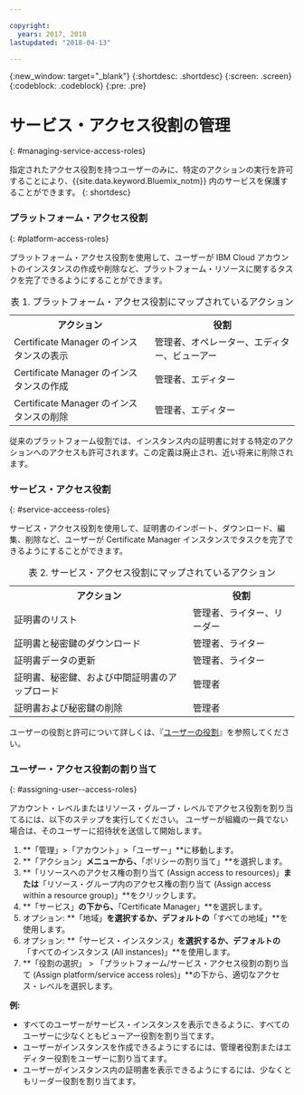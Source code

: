 ```yaml
---

copyright:
  years: 2017, 2018
lastupdated: "2018-04-13"

---
```

{:new_window: target="_blank"}
{:shortdesc: .shortdesc}
{:screen: .screen}
{:codeblock: .codeblock}
{:pre: .pre}

# サービス・アクセス役割の管理
{: #managing-service-access-roles}

指定されたアクセス役割を持つユーザーのみに、特定のアクションの実行を許可することにより、{{site.data.keyword.Bluemix_notm}} 内のサービスを保護することができます。
{: shortdesc}

### プラットフォーム・アクセス役割
{: #platform-access-roles}

プラットフォーム・アクセス役割を使用して、ユーザーが IBM Cloud アカウントのインスタンスの作成や削除など、プラットフォーム・リソースに関するタスクを完了できるようにすることができます。

<table>
<caption> 表 1. プラットフォーム・アクセス役割にマップされているアクション</caption>
  <tr>
    <th> アクション </th>
    <th> 役割 </th>
  </tr>
  <tr>
    <td>Certificate Manager のインスタンスの表示</td>
    <td> 管理者、オペレーター、エディター、ビューアー </td>
  </tr>
  <tr>
    <td>Certificate Manager のインスタンスの作成</td>
    <td> 管理者、エディター </td>
  </tr>
  <tr>
    <td>Certificate Manager のインスタンスの削除</td>
    <td> 管理者、エディター </td>
  </tr>
</table>

従来のプラットフォーム役割では、インスタンス内の証明書に対する特定のアクションへのアクセスも許可されます。この定義は廃止され、近い将来に削除されます。

### サービス・アクセス役割
{: #service-acceess-roles}

サービス・アクセス役割を使用して、証明書のインポート、ダウンロード、編集、削除など、ユーザーが Certificate Manager インスタンスでタスクを完了できるようにすることができます。

<table>
<caption> 表 2. サービス・アクセス役割にマップされているアクション</caption>
  <tr>
    <th> アクション </th>
    <th> 役割 </th>
  </tr>
  <tr>
    <td>証明書のリスト</td>
    <td> 管理者、ライター、リーダー </td>
  </tr>
  <tr>
    <td>証明書と秘密鍵のダウンロード </td>
    <td> 管理者、ライター </td>
  </tr>
  <tr>
    <td>証明書データの更新</td>
    <td> 管理者、ライター </td>
  </tr>
  <tr>
    <td>証明書、秘密鍵、および中間証明書のアップロード </td>
    <td> 管理者  </td>
  </tr>
  <tr>
    <td>証明書および秘密鍵の削除 </td>
    <td> 管理者  </td>
  </tr>
</table>


ユーザーの役割と許可について詳しくは、『[ユーザーの役割](/docs/iam/users_roles.html#userroles)』を参照してください。

### ユーザー・アクセス役割の割り当て
{: #assigning-user--access-roles}

アカウント・レベルまたはリソース・グループ・レベルでアクセス役割を割り当てるには、以下のステップを実行してください。
ユーザーが組織の一員でない場合は、そのユーザーに招待状を送信して開始します。

1. **「管理」>「アカウント」>「ユーザー」**に移動します。
2. **「アクション」**メニューから、**「ポリシーの割り当て」**を選択します。
3. **「リソースへのアクセス権の割り当て (Assign access to resources)」**または**「リソース・グループ内のアクセス権の割り当て (Assign access within a resource group)」**をクリックします。
4. **「サービス」**の下から、**「Certificate Manager」**を選択します。
5. オプション: **「地域」**を選択するか、デフォルトの**「すべての地域」**を使用します。
6. オプション: **「サービス・インスタンス」**を選択するか、デフォルトの**「すべてのインスタンス (All instances)」**を使用します。
7. **「役割の選択」 > 「プラットフォーム/サービス・アクセス役割の割り当て (Assign platform/service access roles)」**の下から、適切なアクセス・レベルを選択します。

**例:**
* すべてのユーザーがサービス・インスタンスを表示できるように、すべてのユーザーに少なくともビューアー役割を割り当てます。 
* ユーザーがインスタンスを作成できるようにするには、管理者役割またはエディター役割をユーザーに割り当てます。 
* ユーザーがインスタンス内の証明書を表示できるようにするには、少なくともリーダー役割を割り当てます。

